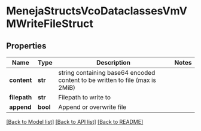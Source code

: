 # MenejaStructsVcoDataclassesVmVMWriteFileStruct

## Properties
Name | Type | Description | Notes
------------ | ------------- | ------------- | -------------
**content** | **str** | string containing base64 encoded content to be written to file (max is 2MiB) | 
**filepath** | **str** | Filepath to write to | 
**append** | **bool** | Append or overwrite file | 

[[Back to Model list]](../README.md#documentation-for-models) [[Back to API list]](../README.md#documentation-for-api-endpoints) [[Back to README]](../README.md)


